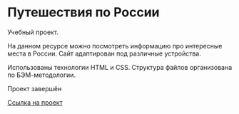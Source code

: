 # Путешествия по России
Учебный проект.

На данном ресурсе можно посмотреть информацию про интересные места в России.
Сайт адаптирован под различные устройства.

Использованы технологии HTML и CSS.
Структура файлов организована по БЭМ-методологии.

Проект завершён

[Ссылка на проект](https://maximarzhanov.github.io/russian-travel/)
